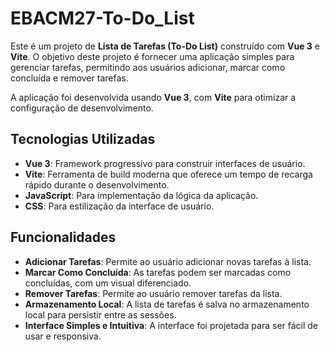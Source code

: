 # EBACM27-To-Do_List

Este é um projeto de **Lista de Tarefas (To-Do List)** construído com **Vue 3** e **Vite**. O objetivo deste projeto é fornecer uma aplicação simples para gerenciar tarefas, permitindo aos usuários adicionar, marcar como concluída e remover tarefas.

A aplicação foi desenvolvida usando **Vue 3**, com **Vite** para otimizar a configuração de desenvolvimento.

## Tecnologias Utilizadas

- **Vue 3**: Framework progressivo para construir interfaces de usuário.
- **Vite**: Ferramenta de build moderna que oferece um tempo de recarga rápido durante o desenvolvimento.
- **JavaScript**: Para implementação da lógica da aplicação.
- **CSS**: Para estilização da interface de usuário.

## Funcionalidades

- **Adicionar Tarefas**: Permite ao usuário adicionar novas tarefas à lista.
- **Marcar Como Concluída**: As tarefas podem ser marcadas como concluídas, com um visual diferenciado.
- **Remover Tarefas**: Permite ao usuário remover tarefas da lista.
- **Armazenamento Local**: A lista de tarefas é salva no armazenamento local para persistir entre as sessões.
- **Interface Simples e Intuitiva**: A interface foi projetada para ser fácil de usar e responsiva.
